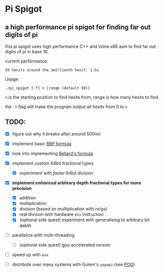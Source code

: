 # Pi Spigot
## a high performance pi spigot for finding far out digits of pi

this pi spigot uses high performance C++ and inline x86 asm to find far out digits of pi in base 16.

current performance:
```
50 hexits around the 1millionth hexit: 1.5s
```
Usage:
```
./pi_spigot [-f] n [range (default 50)]
```
`n` is the starting position to find hexits from, range is how many hexits to find

the `-f` flag will make the program output all hexits from 0 to `n`



## TODO:
 - [x] figure out why it breaks after around 500mil
 - [x] implement basic [BBP formula](https://en.wikipedia.org/wiki/Bailey%E2%80%93Borwein%E2%80%93Plouffe_formula)
 - [x] look into implementing [Bellard's formula](https://en.wikipedia.org/wiki/Bellard%27s_formula)
 - [x] implement custom 64bit fractional types
    - [x] experiment with *faster* 64bit division
 - [x] **implement *enhanced* arbitrary depth fractional types for more precision**
    - [x] addition
    - [x] multiplication
    - [x] division (based on multiplication with nr/gs)
    - [x] real division with hardware `div` instruction 
    - [x] (optional side quest) experiment with generalising to arbitrary bit debth
 - [ ] parallelize with multi-threading
   - [ ] (optional side quest) gpu accelerated version
 - [ ] speed up with `avx`
 - [ ] distribute over many systems with Golem's `yapapi` (see [POG](https://github.com/jedbrooke/pog))



